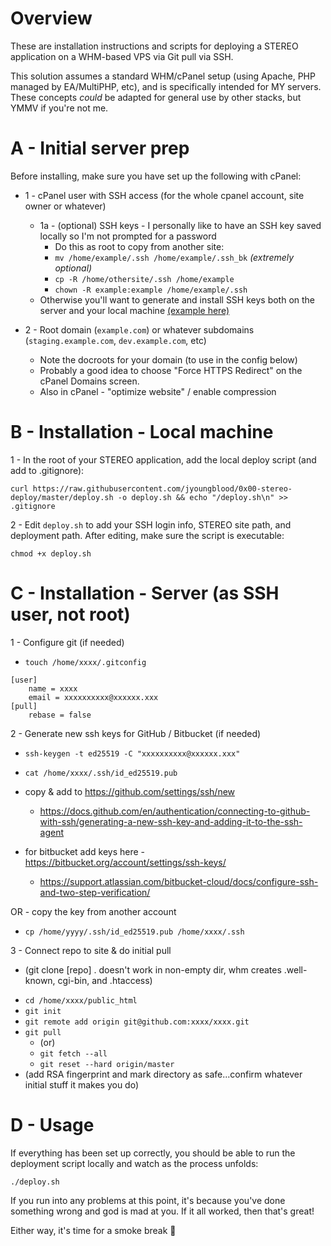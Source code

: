 





# Overview

These are installation instructions and scripts for deploying a STEREO application on a WHM-based VPS via Git pull via SSH.

This solution assumes a standard WHM/cPanel setup (using Apache, PHP managed by EA/MultiPHP, etc), and is specifically intended for MY servers. These concepts _could_ be adapted for general use by other stacks, but YMMV if you're not me.




# A - Initial server prep

Before installing, make sure you have set up the following with cPanel:

- 1 - cPanel user with SSH access (for the whole cpanel account, site owner or whatever)
  - 1a - (optional) SSH keys - I personally like to have an SSH key saved locally so I'm not prompted for a password
    - Do this as root to copy from another site:
    - ```mv /home/example/.ssh /home/example/.ssh_bk``` _(extremely optional)_
    - ```cp -R /home/othersite/.ssh /home/example```
    - ```chown -R example:example /home/example/.ssh```
  - Otherwise you'll want to generate and install SSH keys both on the server and your local machine [(example here)](https://www.cyberciti.biz/faq/how-to-set-up-ssh-keys-on-linux-unix/)

- 2 - Root domain (`example.com`) or whatever subdomains (`staging.example.com`, `dev.example.com`, etc)
  - Note the docroots for your domain (to use in the config below)
  - Probably a good idea to choose "Force HTTPS Redirect" on the cPanel Domains screen.
  - Also in cPanel - "optimize website" / enable compression









# B - Installation - Local machine

1 - In the root of your STEREO application, add the local deploy script (and add to .gitignore):
```
curl https://raw.githubusercontent.com/jyoungblood/0x00-stereo-deploy/master/deploy.sh -o deploy.sh && echo "/deploy.sh\n" >> .gitignore
```

2 - Edit `deploy.sh` to add your SSH login info, STEREO site path, and deployment path. After editing, make sure the script is executable:
```
chmod +x deploy.sh
```



# C - Installation - Server (as SSH user, not root)

1 - Configure git (if needed)

- `touch /home/xxxx/.gitconfig`

```
[user]
	name = xxxx
	email = xxxxxxxxxx@xxxxxx.xxx
[pull]
	rebase = false
```



2 - Generate new ssh keys for GitHub / Bitbucket (if needed)

- `ssh-keygen -t ed25519 -C "xxxxxxxxxx@xxxxxx.xxx"`
- `cat /home/xxxx/.ssh/id_ed25519.pub`

- copy & add to https://github.com/settings/ssh/new
	- https://docs.github.com/en/authentication/connecting-to-github-with-ssh/generating-a-new-ssh-key-and-adding-it-to-the-ssh-agent

- for bitbucket add keys here - https://bitbucket.org/account/settings/ssh-keys/
	- https://support.atlassian.com/bitbucket-cloud/docs/configure-ssh-and-two-step-verification/


OR - copy the key from another account
- `cp /home/yyyy/.ssh/id_ed25519.pub /home/xxxx/.ssh`


3 - Connect repo to site & do initial pull
* (git clone [repo] . doesn't work in non-empty dir, whm creates .well-known, cgi-bin, and .htaccess)

- `cd /home/xxxx/public_html`
- `git init`
- `git remote add origin git@github.com:xxxx/xxxx.git`
- `git pull`
	- (or)
	- `git fetch --all`
	- `git reset --hard origin/master`
- (add RSA fingerprint and mark directory as safe...confirm whatever initial stuff it makes you do)









# D - Usage

If everything has been set up correctly, you should be able to run the deployment script locally and watch as the process unfolds:
```
./deploy.sh
```

If you run into any problems at this point, it's because you've done something wrong and god is mad at you. If it all worked, then that's great! 

Either way, it's time for a smoke break 🚬


